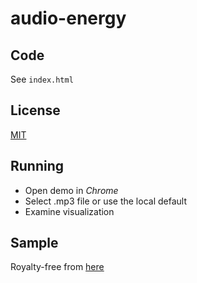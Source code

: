 # audio-energy

## Code
See `index.html`

## License
[MIT](https://lucasschuermann.com/license.txt)

## Running
- Open demo in *Chrome*
- Select .mp3 file or use the local default
- Examine visualization

## Sample
Royalty-free from [here](https://www.bensound.com/royalty-free-music/track/epic)
